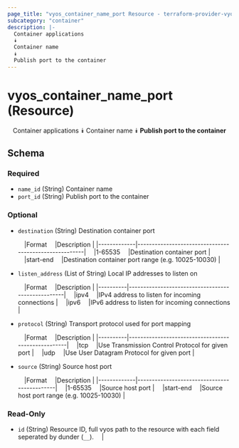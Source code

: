 ```yaml
---
page_title: "vyos_container_name_port Resource - terraform-provider-vyos"
subcategory: "container"
description: |-
  Container applications
  ⯯
  Container name
  ⯯
  Publish port to the container
---
```


# vyos_container_name_port (Resource)
<center>

Container applications
⯯
Container name
⯯
**Publish port to the container**


</center>

## Schema

### Required

- `name_id` (String) Container name
- `port_id` (String) Publish port to the container

### Optional

- `destination` (String) Destination container port

    &emsp;|Format     &emsp;|Description                                          |
    |-------------|-------------------------------------------------------|
    &emsp;|1-65535    &emsp;|Destination container port                           |
    &emsp;|start-end  &emsp;|Destination container port range (e.g. 10025-10030)  |
- `listen_address` (List of String) Local IP addresses to listen on

    &emsp;|Format  &emsp;|Description                                      |
    |----------|---------------------------------------------------|
    &emsp;|ipv4    &emsp;|IPv4 address to listen for incoming connections  |
    &emsp;|ipv6    &emsp;|IPv6 address to listen for incoming connections  |
- `protocol` (String) Transport protocol used for port mapping

    &emsp;|Format  &emsp;|Description                                       |
    |----------|----------------------------------------------------|
    &emsp;|tcp     &emsp;|Use Transmission Control Protocol for given port  |
    &emsp;|udp     &emsp;|Use User Datagram Protocol for given port         |
- `source` (String) Source host port

    &emsp;|Format     &emsp;|Description                                |
    |-------------|---------------------------------------------|
    &emsp;|1-65535    &emsp;|Source host port                           |
    &emsp;|start-end  &emsp;|Source host port range (e.g. 10025-10030)  |

### Read-Only

- `id` (String) Resource ID, full vyos path to the resource with each field seperated by dunder (`__`).  &emsp;|
